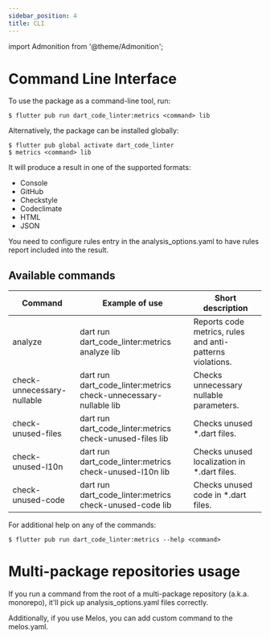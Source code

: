 ```yaml
---
sidebar_position: 4
title: CLI
---
```

import Admonition from '@theme/Admonition';

# Command Line Interface

To use the package as a command-line tool, run:
~~~
$ flutter pub run dart_code_linter:metrics <command> lib
~~~
Alternatively, the package can be installed globally:
~~~
$ flutter pub global activate dart_code_linter
$ metrics <command> lib
~~~

It will produce a result in one of the supported formats:
- Console
- GitHub
- Checkstyle
- Codeclimate
- HTML
- JSON

<Admonition type="info" icon="-" title="INFO">
  <p>
You need to configure rules entry in the analysis_options.yaml to have rules report included into the result.
  </p>
</Admonition>

## Available commands
| Command | Example of use | Short description |
|----------|----------|----------|
| analyze | dart run dart_code_linter:metrics analyze lib   | Reports code metrics, rules and anti-patterns violations. |
| check-unnecessary-nullable   | dart run dart_code_linter:metrics check-unnecessary-nullable lib   | Checks unnecessary nullable parameters.  
check-unused-files    | dart run dart_code_linter:metrics check-unused-files lib   | Checks unused *.dart files.   |
| check-unused-l10n    | dart run dart_code_linter:metrics check-unused-l10n lib   | Checks unused localization in *.dart files.   |
| check-unused-code    | dart run dart_code_linter:metrics check-unused-code lib   | Checks unused code in *.dart files.   |

For additional help on any of the commands:

~~~
$ flutter pub run dart_code_linter:metrics --help <command>
~~~

# Multi-package repositories usage
If you run a command from the root of a multi-package repository (a.k.a. monorepo), it'll pick up analysis_options.yaml files correctly.

Additionally, if you use Melos, you can add custom command to the melos.yaml.
